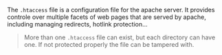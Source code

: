 The `.htaccess` file is a configuration file for the apache server. It provides controle over multiple facets of web pages that are served by apache, including managing redirects, hotlink protection...

> More than one `.htaccess` file can exist, but each directory can have one. If not protected properly the file can be tampered with. 